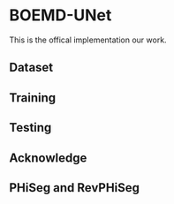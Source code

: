 # BOEMD-UNet
This is the offical implementation our work.

## Dataset

## Training 

## Testing

## Acknowledge

## PHiSeg and RevPHiSeg

